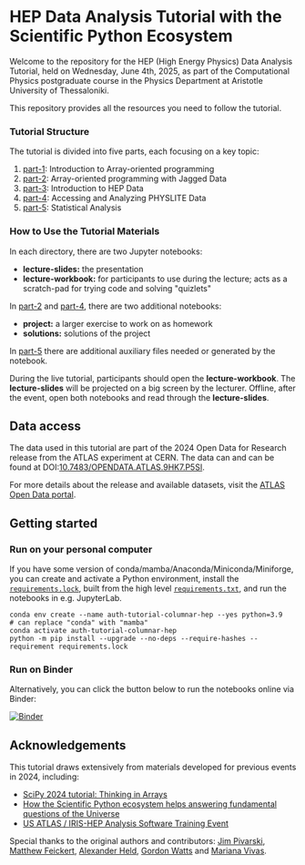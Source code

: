 # HEP Data Analysis Tutorial with the Scientific Python Ecosystem

Welcome to the repository for the HEP (High Energy Physics) Data Analysis Tutorial, held on Wednesday, June 4th, 2025, as part of the Computational Physics postgraduate course in the Physics Department at Aristotle University of Thessaloniki.

This repository provides all the resources you need to follow the tutorial.

### Tutorial Structure

The tutorial is divided into five parts, each focusing on a key topic:

1. [part-1](part-1): Introduction to Array-oriented programming
2. [part-2](part-2): Array-oriented programming with Jagged Data
3. [part-3](part-3): Introduction to HEP Data
4. [part-4](part-4): Accessing and Analyzing PHYSLITE Data
5. [part-5](part-5): Statistical Analysis

### How to Use the Tutorial Materials

In each directory, there are two Jupyter notebooks:

  * **lecture-slides:** the presentation
  * **lecture-workbook:** for participants to use during the lecture; acts as a scratch-pad for trying code and solving "quizlets"

In [part-2](part-2) and [part-4](part-4), there are two additional notebooks:
  * **project:** a larger exercise to work on as homework
  * **solutions:** solutions of the project

In [part-5](part-5) there are additional auxiliary files needed or generated by the notebook.

During the live tutorial, participants should open the **lecture-workbook**. The **lecture-slides** will be projected on a big screen by the lecturer. Offline, after the event, open both notebooks and read through the **lecture-slides**.

## Data access
The data used in this tutorial are part of the 2024 Open Data for Research release from the ATLAS experiment at CERN. The data can and can be found at DOI:[10.7483/OPENDATA.ATLAS.9HK7.P5SI](http://doi.org/10.7483/OPENDATA.ATLAS.9HK7.P5SI).

For more details about the release and available datasets, visit the [ATLAS Open Data portal](https://opendata.atlas.cern/).

## Getting started

### Run on your personal computer

If you have some version of conda/mamba/Anaconda/Miniconda/Miniforge, you can create and activate a Python environment, install the [`requirements.lock`](requirements.lock), built from the high level [`requirements.txt`](requirements.txt),  and run the notebooks in e.g. JupyterLab.

```console
conda env create --name auth-tutorial-columnar-hep --yes python=3.9   # can replace "conda" with "mamba"
conda activate auth-tutorial-columnar-hep
python -m pip install --upgrade --no-deps --require-hashes --requirement requirements.lock
```

### Run on Binder

Alternatively, you can click the button below to run the notebooks online via Binder:

[![Binder](https://mybinder.org/badge_logo.svg)](https://mybinder.org/v2/gh/ekourlit/auth-tutorial-columnar-HEP/HEAD)

## Acknowledgements

This tutorial draws extensively from materials developed for previous events in 2024, including:  
* [SciPy 2024 tutorial: Thinking in Arrays](https://github.com/ekourlit/scipy2024-tutorial-thinking-in-arrays)
* [How the Scientific Python ecosystem helps answering fundamental questions of the Universe](https://github.com/ekourlit/scipy2024-ATLAS-demo)
* [US ATLAS / IRIS-HEP Analysis Software Training Event](https://github.com/iris-hep/us-atlas-idap-training-2024)

Special thanks to the original authors and contributors: [Jim Pivarski](https://github.com/jpivarski), [Matthew Feickert](https://github.com/matthewfeickert), [Alexander Held](https://github.com/alexander-held), [Gordon Watts](https://github.com/gordonwatts) and [Mariana Vivas](https://github.com/marianaiv).